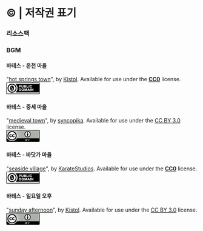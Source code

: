 # © |   저작권 표기

### 리소스팩



### BGM

#### 바테스 - 온천 마을&#x20;

"[hot springs town](https://opengameart.org/content/hot-springs-town)", by [Kistol](https://opengameart.org/users/kistol). Available for use under the [**CC0**](https://creativecommons.org/share-your-work/public-domain/cc0/) license.\
![](<.gitbook/assets/image (9).png>)

#### 바테스 - 중세 마을

"[medieval town](https://opengameart.org/content/medieval-town)", by [syncopika](https://opengameart.org/users/syncopika). Available for use under the [CC BY 3.0](https://creativecommons.org/licenses/by/3.0/) license.\
![](<.gitbook/assets/image (12).png>)

#### 바테스 - 바닷가 마을

"[seaside village](https://opengameart.org/content/seaside-village)", by [KarateStudios](https://opengameart.org/users/karatestudios). Available for use under the [**CC0**](https://creativecommons.org/share-your-work/public-domain/cc0/) license.\
![](<.gitbook/assets/image (9).png>)

#### 바테스 - 일요일 오후

"[sunday afternoon](https://opengameart.org/content/sunday-afternoon)", by [Kistol](https://opengameart.org/users/kistol). Available for use under the [CC BY 3.0](https://creativecommons.org/licenses/by/3.0/) license.\
![](<.gitbook/assets/image (12).png>)
